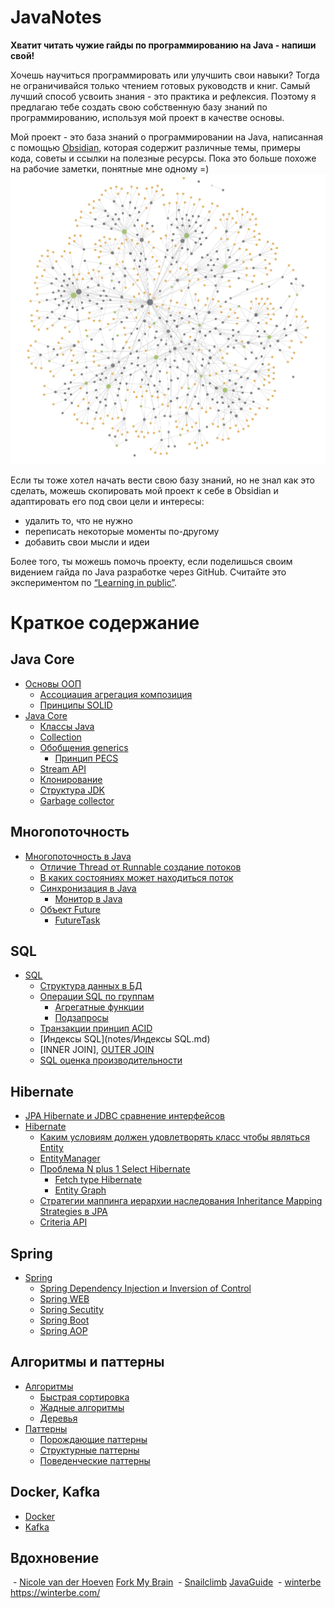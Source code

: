 # JavaNotes
**Хватит читать чужие гайды по программированию на Java - напиши свой!**

Хочешь научиться программировать или улучшить свои навыки? Тогда не ограничивайся только чтением готовых руководств и книг. Самый лучший способ усвоить знания - это практика и рефлексия. Поэтому я предлагаю тебе создать свою собственную базу знаний по программированию, используя мой проект в качестве основы.

Мой проект - это база знаний о программировании на Java, написанная с помощью [Obsidian](https://obsidian.md/), которая содержит различные темы, примеры кода, советы и ссылки на полезные ресурсы. Пока это больше похоже на рабочие заметки, понятные мне одному =) 
![Obsidian Vault|500](attachments/README-1.png)


Если ты тоже хотел начать вести свою базу знаний, но не знал как это сделать, можешь скопировать мой проект к себе в Obsidian и адаптировать его под свои цели и интересы:
- удалить то, что не нужно
- переписать некоторые моменты по-другому 
- добавить свои мысли и идеи

Более того, ты можешь помочь проекту, если поделишься своим видением гайда по Java разработке через GitHub.
Считайте это экспериментом по [“Learning in public”](https://notes.nicolevanderhoeven.com/Learning+in+public).

# Краткое содержание
## Java Core

- [Основы ООП](notes/Основы%20ООП.md)
    - [Ассоциация агрегация композиция](notes/Ассоциация%20агрегация%20композиция.md)
    - [Принципы SOLID](notes/Принципы%20SOLID.md)
- [Java Core](notes/Java%20Core.md)
    - [Классы Java](notes/Классы%20Java.md)
    - [Collection](notes/Collection.md)
    - [Обобщения generics](notes/Обобщения%20generics.md)
        - [Принцип PECS](notes/Принцип%20PECS.md)
    - [Stream API](notes/Stream%20API.md)
    - [Клонирование](notes/Клонирование.md)
    - [Структура JDK](notes/Структура%20JDK.md)
    - [Garbage collector](notes/Garbage%20collector.md)

## Многопоточность

- [Многопоточность в Java](notes/Многопоточность%20в%20Java.md)
    - [Отличие Thread от Runnable создание потоков](notes/Отличие%20Thread%20от%20Runnable%20созданиепотоков.md)
    - [В каких состояниях может находиться поток](notes/В%20каких%20состояниях%20может%20находиться%20поток.md)
    - [Синхронизация в Java](notes/Синхронизация%20в%20Java.md)
        - [Монитор в Java](notes/Монитор%20в%20Java.md)
    - [Объект Future](notes/Объект%20Future.md)
        - [FutureTask](notes/FutureTask.md)

## SQL

- [SQL](notes/SQL.md)
    - [Структура данных в БД](notes/Структура%20данных%20в%20БД.md)
    - [Операции SQL по группам](notes/Операции%20SQL%20по%20группам.md)
        - [Агрегатные функции](notes/Агрегатные%20функции.md)
        - [Подзапросы](notes/Подзапросы.md)
    - [Транзакции принцип ACID](notes/Транзакции%20принцип%20ACID.md)
    - [Индексы SQL](notes/Индексы SQL.md)
    - [INNER JOIN], [OUTER JOIN](notes/INNER%20JOIN,%20OUTER%20JOIN.md)
    - [SQL оценка производительности](notes/SQL%20оценка%20производительности.md)

## Hibernate

- [JPA Hibernate и JDBC сравнение интерфейсов](notes/JPA%20Hibernate%20и%20JDBC%20сравнение%20интерфейсов.md)
- [Hibernate](notes/Hibernate.md)
    - [Каким условиям должен удовлетворять класс чтобы являться Entity](notes/Каким%20условиям%20должен%20удовлетворять%20класс%20чтобы%20являться%20Entity.md)
    - [EntityManager](notes/EntityManager.md)
    - [Проблема N plus 1 Select Hibernate](notes/Проблема%20N%20plus%201%20Select%20Hibernate.md)
        - [Fetch type Hibernate](notes/Fetch%20type%20Hibernate.md)
        - [Entity Graph](notes/Entity%20Graph.md)
    - [Cтратегии маппинга иерархии наследования Inheritance Mapping Strategies в JPA](notes/Cтратегии%20маппинга%20иерархии%20наследования%20Inheritance%20Mapping%20Strategies%20в%20JPA.md)
    - [Criteria API](notes/Criteria%20API.md)

## Spring

- [Spring](notes/Spring.md)
    - [Spring Dependency Injection и Inversion of Control](notes/Spring%20Dependency%20Injection%20и%20Inversion%20of%20Control.md)
    - [Spring WEB](notes/Spring%20WEB.md)
    - [Spring Secutity](notes/Spring%20Secutity.md)
    - [Spring Boot](notes/Spring%20Boot.md)
    - [Spring AOP](notes/Spring%20AOP.md)

## Алгоритмы и паттерны

- [Алгоритмы](notes/Алгоритмы.md)
    - [Быстрая сортировка](notes/Быстрая%20сортировка.md)
    - [Жадные алгоритмы](notes/Жадные%20алгоритмы.md)
    - [Деревья](notes/Деревья.md)
- [Паттерны](notes/Паттерны.md)
    - [Порождающие паттерны](notes/Порождающие%20паттерны.md)
    - [Структурные паттерны](notes/Структурные%20паттерны.md)
    - [Поведенческие паттерны](notes/Поведенческие%20паттерны.md)

## Docker, Kafka

- [Docker](notes/Docker.md)
- [Kafka](notes/Kafka.md)

## Вдохновение 
 - [Nicole van der Hoeven](https://nicolevanderhoeven.com/)  [Fork My Brain](https://notes.nicolevanderhoeven.com/Fork+My+Brain)
 - [Snailclimb](https://github.com/Snailclimb)  [JavaGuide](https://javaguide.cn/)
 - [winterbe](https://github.com/winterbe)  https://winterbe.com/


